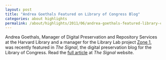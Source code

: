 ```yaml
---
layout: post
title: "Andrea Goethals Featured on Library of Congress Blog"
categories: about highlights
permalink: /about/highlights/2011/06/andrea-goethals-featured-library-congress-blog/index.html
---
```

<p>Andrea Goethals, Manager of Digital Preservation and Repository Services at the Harvard Library and a manager for the Library Lab project <a href="http://osc.hul.harvard.edu/liblab/proj/zone-1">Zone 1</a>, was recently featured in <em>The Signal</em>, the digital preservation blog for the Library of Congress. Read the <a href="http://blogs.loc.gov/digitalpreservation/2011/06/digital-pioneer-andrea-goethals/" target="_blank">full article</a> at <em>The Signal</em> website.</p>
